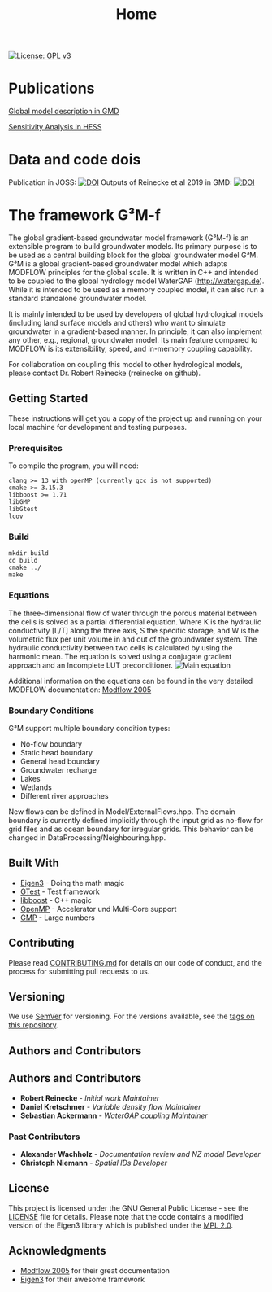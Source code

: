 ﻿---
layout: default
title: Home
nav_order: 1
description: "Documentation of the global groundwater modeling framework."
permalink: /
---


[![License: GPL v3](https://img.shields.io/badge/License-GPL%20v3-blue.svg)](https://www.gnu.org/licenses/gpl-3.0)

# Publications

[Global model description in GMD](https://www.geosci-model-dev.net/12/2401/2019/)

[Sensitivity Analysis in HESS](https://www.hydrol-earth-syst-sci.net/23/4561/2019/hess-23-4561-2019.html)


# Data and code dois
Publication in JOSS: [![DOI](https://zenodo.org/badge/109667597.svg)](https://zenodo.org/badge/latestdoi/109667597)
Outputs of Reinecke et al 2019 in GMD: [![DOI](https://zenodo.org/badge/DOI/10.5281/zenodo.1315471.svg)](https://doi.org/10.5281/zenodo.1315471)

# The framework G³M-f
The global gradient-based groundwater model framework (G³M-f) is an extensible program to build groundwater models.
Its primary purpose is to be used as a central building block for the global groundwater model G³M.
G³M is a global gradient-based groundwater model which adapts MODFLOW principles for the global scale.
It is written in C++ and intended to be coupled to the global hydrology model WaterGAP (http://watergap.de).
While it is intended to be used as a memory coupled model, it can also run a standard standalone groundwater model.

It is mainly intended to be used by developers of global hydrological models (including land surface models and others) who want to simulate groundwater in a gradient-based manner.
In principle, it can also implement any other, e.g., regional, groundwater model.
Its main feature compared to MODFLOW is its extensibility, speed, and in-memory coupling capability.

For collaboration on coupling this model to other hydrological models, please contact Dr. Robert Reinecke (rreinecke on github).


## Getting Started

These instructions will get you a copy of the project up and running on your local machine for development and testing purposes.

### Prerequisites

To compile the program, you will need:
```
clang >= 13 with openMP (currently gcc is not supported)
cmake >= 3.15.3
libboost >= 1.71
libGMP
libGtest
lcov
```
### Build
```
mkdir build
cd build
cmake ../
make
```

### Equations
The three-dimensional flow of water through the porous material between the cells is solved as a partial differential equation.
Where K is the hydraulic conductivity [L/T] along the three axis, S the specific storage, and W is the volumetric flux per unit volume in and out of the groundwater system.
The hydraulic conductivity between two cells is calculated by using the harmonic mean.
The equation is solved using a conjugate gradient approach and an Incomplete LUT preconditioner.
![](https://latex.codecogs.com/gif.latex?\frac{\partial}{\partial&space;x}\left&space;(&space;K_{x}&space;\frac{\partial&space;h}{\partial&space;x}&space;\right&space;)&space;&plus;&space;\frac{\partial}{\partial&space;y}\left&space;(&space;K_{y}&space;\frac{\partial&space;h}{\partial&space;y}&space;\right&space;)&space;&plus;&space;\frac{\partial}{\partial&space;z}\left&space;(&space;K_{z}&space;\frac{\partial&space;h}{\partial&space;z}&space;\right&space;)&space;&plus;&space;W&space;=&space;S_{s}&space;\frac{\partial&space;h}{\partial&space;t} "Main equation")

Additional information on the equations can be found in the very detailed MODFLOW documentation: [Modflow 2005](https://water.usgs.gov/ogw/modflow/MODFLOW.html)

### Boundary Conditions
G³M support multiple boundary condition types:
* No-flow boundary
* Static head boundary
* General head boundary
* Groundwater recharge
* Lakes
* Wetlands
* Different river approaches

New flows can be defined in Model/ExternalFlows.hpp.
The domain boundary is currently defined implicitly through the input grid as no-flow for grid files and as ocean boundary for irregular grids.
This behavior can be changed in DataProcessing/Neighbouring.hpp.

## Built With

* [Eigen3](http://eigen.tuxfamily.org) - Doing the math magic
* [GTest](https://github.com/google/googletest) - Test framework
* [libboost](http://www.boost.org) - C++ magic
* [OpenMP](http://www.openmp.org) - Accelerator und Multi-Core support
* [GMP](https://gmplib.org) - Large numbers

## Contributing

Please read [CONTRIBUTING.md](CONTRIBUTING.md) for details on our code of conduct, and the process for submitting pull requests to us.

## Versioning

We use [SemVer](http://semver.org/) for versioning. For the versions available, see the [tags on this repository](https://github.com/your/project/tags). 

## Authors and Contributors


## Authors and Contributors

* **Robert Reinecke** <span id="badgeCont935"><script type="text/javascript" src="https://publons.com/mashlets?el=badgeCont935&rid=K-3693-2019&size=small"></script></span> - *Initial work* *Maintainer*
* **Daniel Kretschmer** - *Variable density flow* *Maintainer*
* **Sebastian Ackermann** - *WaterGAP coupling* *Maintainer*

### Past Contributors

* **Alexander Wachholz** - *Documentation review and NZ model* *Developer*
* **Christoph Niemann** - *Spatial IDs* *Developer*

## License

This project is licensed under the GNU General Public License - see the [LICENSE](LICENSE) file for details.
Please note that the code contains a modified version of the Eigen3 library which is published under the [MPL 2.0](https://www.mozilla.org/en-US/MPL/2.0/).

## Acknowledgments

* [Modflow 2005](https://water.usgs.gov/ogw/modflow/MODFLOW.html) for their great documentation
* [Eigen3](http://eigen.tuxfamily.org) for their awesome framework

